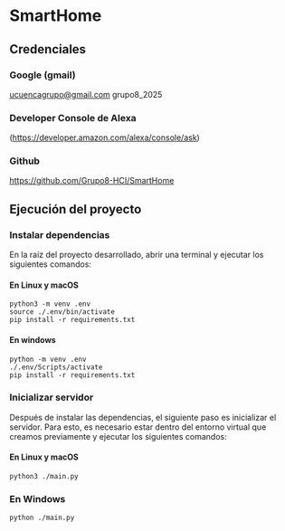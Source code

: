 # SmartHome
## Credenciales
### Google (gmail)
ucuencagrupo@gmail.com
grupo8_2025

### Developer Console de Alexa 
(https://developer.amazon.com/alexa/console/ask)

### Github
https://github.com/Grupo8-HCI/SmartHome

## Ejecución del proyecto

### Instalar dependencias

En la raíz del proyecto desarrollado, abrir una terminal y ejecutar los siguientes comandos: 
#### En Linux y macOS
```
python3 -m venv .env
source ./.env/bin/activate
pip install -r requirements.txt
```
#### En windows

```
python -m venv .env
./.env/Scripts/activate
pip install -r requirements.txt
```


### Inicializar servidor
Después de instalar las dependencias, el siguiente paso es inicializar el servidor. Para esto, es necesario estar dentro del entorno virtual que creamos previamente y ejecutar los siguientes comandos:

#### En Linux y macOS

```
python3 ./main.py
```
### En Windows
```{python}
python ./main.py
```

